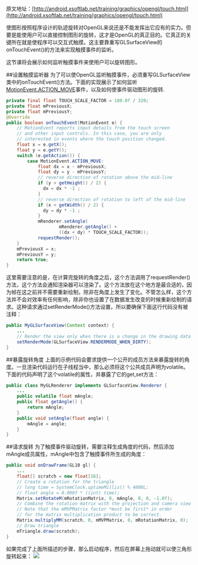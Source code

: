 原文地址：[http://android.xsoftlab.net/training/graphics/opengl/touch.html](http://android.xsoftlab.net/training/graphics/opengl/touch.html)

使图形按照程序设计的轨迹旋转对OpenGL来说还是不能发挥出它应有的实力。但要是能使用户可以直接控制图形的旋转，这才是OpenGL的真正目的。它真正的关键所在就是使程序可以交互式触摸。这主要靠重写GLSurfaceView的onTouchEvent()的方法来实现触摸事件的监听。

这节课将会展示如何监听触摸事件来使用户可以旋转图形。

##设置触摸监听器
为了可以使OpenGL监听触摸事件，必须重写GLSurfaceView类中的onTouchEvent()方法。下面的实现展示了如何监听[MotionEvent.ACTION_MOVE](http://android.xsoftlab.net/reference/android/view/MotionEvent.html#ACTION_MOVE)事件，以及如何使事件驱动图形的旋转.
```java
private final float TOUCH_SCALE_FACTOR = 180.0f / 320;
private float mPreviousX;
private float mPreviousY;
@Override
public boolean onTouchEvent(MotionEvent e) {
    // MotionEvent reports input details from the touch screen
    // and other input controls. In this case, you are only
    // interested in events where the touch position changed.
    float x = e.getX();
    float y = e.getY();
    switch (e.getAction()) {
        case MotionEvent.ACTION_MOVE:
            float dx = x - mPreviousX;
            float dy = y - mPreviousY;
            // reverse direction of rotation above the mid-line
            if (y > getHeight() / 2) {
              dx = dx * -1 ;
            }
            // reverse direction of rotation to left of the mid-line
            if (x < getWidth() / 2) {
              dy = dy * -1 ;
            }
            mRenderer.setAngle(
                    mRenderer.getAngle() +
                    ((dx + dy) * TOUCH_SCALE_FACTOR));
            requestRender();
    }
    mPreviousX = x;
    mPreviousY = y;
    return true;
}
```

这里需要注意的是，在计算完旋转的角度之后，这个方法调用了requestRender()方法，这个方法会通知渲染器可以渲染了。这个方法放在这个地方是最合适的，因为帧在这之前并不需要重新绘制，除非在角度上发生了变化。不管怎么样，这个方法并不会对效率有任何影响，除非你也设置了在数据发生改变的时候重新绘制的请求。这种请求通过setRenderMode()方法设置，所以要确保下面这行代码没有被注释：
```java
public MyGLSurfaceView(Context context) {
    ...
    // Render the view only when there is a change in the drawing data
    setRenderMode(GLSurfaceView.RENDERMODE_WHEN_DIRTY);
}
```

##暴露旋转角度
上面的示例代码会要求提供一个公开的成员方法来暴露旋转的角度。一旦渲染代码运行在子线程当中，那么必须将这个公共成员声明为volatile。下面的代码声明了这个volatile的属性，并暴露了它的get,set方法：
```java
public class MyGLRenderer implements GLSurfaceView.Renderer {
    ...
    public volatile float mAngle;
    public float getAngle() {
        return mAngle;
    }
    public void setAngle(float angle) {
        mAngle = angle;
    }
}
```

##请求旋转
为了触摸事件驱动旋转，需要注释生成角度的代码，然后添加mAngle成员属性，mAngle中包含了触摸事件所生成的角度：
```java
public void onDrawFrame(GL10 gl) {
    ...
    float[] scratch = new float[16];
    // Create a rotation for the triangle
    // long time = SystemClock.uptimeMillis() % 4000L;
    // float angle = 0.090f * ((int) time);
    Matrix.setRotateM(mRotationMatrix, 0, mAngle, 0, 0, -1.0f);
    // Combine the rotation matrix with the projection and camera view
    // Note that the mMVPMatrix factor *must be first* in order
    // for the matrix multiplication product to be correct.
    Matrix.multiplyMM(scratch, 0, mMVPMatrix, 0, mRotationMatrix, 0);
    // Draw triangle
    mTriangle.draw(scratch);
}
```

如果完成了上面所描述的步骤，那么启动程序，然后在屏幕上拖动就可以使三角形旋转起来：
![](http://android.xsoftlab.net/images/opengl/ogl-triangle-touch.png)